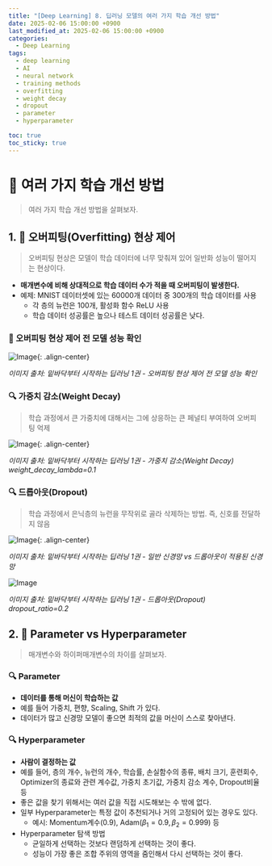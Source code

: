 ```yaml
---
title: "[Deep Learning] 8. 딥러닝 모델의 여러 가지 학습 개선 방법"
date: 2025-02-06 15:00:00 +0900
last_modified_at: 2025-02-06 15:00:00 +0900
categories: 
  - Deep Learning
tags:
  - deep learning
  - AI
  - neural network
  - training methods
  - overfitting
  - weight decay
  - dropout
  - parameter
  - hyperparameter

toc: true
toc_sticky: true
---
```


# 🎯 여러 가지 학습 개선 방법

> 여러 가지 학습 개선 방법을 살펴보자.

## 1. 🔨 오버피팅(Overfitting) 현상 제어

> 오버피팅 현상은 모델이 학습 데이터에 너무 맞춰져 있어 일반화 성능이 떨어지는 현상이다.

- **매개변수에 비해 상대적으로 학습 데이터 수가 적을 때 오버피팅이 발생한다.**
- 예제: MNIST 데이터셋에 있는 60000개 데이터 중 300개의 학습 데이터를 사용
  - 각 층의 뉴런은 100개, 활성화 함수 ReLU 사용
  - 학습 데이터 성공률은 높으나 테스트 데이터 성공률은 낮다.

### 👀 오버피팅 현상 제어 전 모델 성능 확인

![Image](https://github.com/user-attachments/assets/f1ba2399-1c89-4459-9dcd-a0e15e430c9e){: .align-center}

*이미지 출처: 밑바닥부터 시작하는 딥러닝 1권 - 오버피팅 현상 제어 전 모델 성능 확인*

### 🔍 가중치 감소(Weight Decay)

> 학습 과정에서 큰 가중치에 대해서는 그에 상응하는 큰 페널티 부여하여 오버피팅 억제

![Image](https://github.com/user-attachments/assets/a344bd92-802a-40f8-84da-8a0e6b982467){: .align-center}

*이미지 출처: 밑바닥부터 시작하는 딥러닝 1권 - 가중치 감소(Weight Decay) weight_decay_lambda=0.1*

### 🔍 드롭아웃(Dropout)

> 학습 과정에서 은닉층의 뉴런을 무작위로 골라 삭제하는 방법. 즉, 신호를 전달하지 않음

![Image](https://github.com/user-attachments/assets/6bc93676-ed6b-4454-a6f3-21d386c04b63){: .align-center}

*이미지 출처: 밑바닥부터 시작하는 딥러닝 1권 - 일반 신경망 vs 드롭아웃이 적용된 신경망*

![Image](https://github.com/user-attachments/assets/e7b0a227-6cd3-44d9-bb58-2b0bc53011ce)

*이미지 출처: 밑바닥부터 시작하는 딥러닝 1권 - 드롭아웃(Dropout) dropout_ratio=0.2*

## 2. 📌 Parameter vs Hyperparameter

> 매개변수와 하이퍼매개변수의 차이를 살펴보자.

### 🔍 Parameter

- **데이터를 통해 머신이 학습하는 값**
- 예를 들어 가중치, 편향, Scaling, Shift 가 있다.
- 데이터가 많고 신경망 모델이 좋으면 최적의 값을 머신이 스스로 찾아낸다.

### 🔍 Hyperparameter

- **사람이 결정하는 값**
- 예를 들어, 층의 개수, 뉴런의 개수, 학습률, 손실함수의 종류, 배치 크기, 훈련회수, Optimizer의 종료와 관련 계수값, 가중치 초기값, 가중치 감소 계수, Dropout비율 등
- 좋은 값을 찾기 위해서는 여러 값을 직접 시도해보는 수 밖에 없다.
- 일부 Hyperparameter는 특정 값이 추천되거나 거의 고정되어 있는 경우도 있다.
  - 예시: Momentum계수(0.9), Adam($\beta_1 = 0.9, \beta_2 = 0.999$) 등
- Hyperparameter 탐색 방법
  - 균일하게 선택하는 것보다 랜덤하게 선택하는 것이 좋다.
  - 성능이 가장 좋은 조합 주위의 영역을 줌인해서 다시 선택하는 것이 좋다.
  

